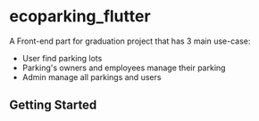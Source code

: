 # ecoparking_flutter

A Front-end part for graduation project that has 3 main use-case:
- User find parking lots
- Parking's owners and employees manage their parking
- Admin manage all parkings and users

## Getting Started

